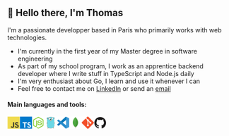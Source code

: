 ## 👋 Hello there, I'm Thomas

I'm a passionate developper based in Paris who primarily works with web technologies.

- I'm currently in the first year of my Master degree in software engineering
- As part of my school program, I work as an apprentice backend developer where I write stuff in TypeScript and Node.js daily
- I'm very enthusiast about Go, I learn and use it whenever I can
- Feel free to contact me on [LinkedIn](https://www.linkedin.com/in/thomas-moreira) or send an [email](mailto:moreirathomas97@gmail.com)

#### Main languages and tools:

<img height="28" align="left" alt="javascript"
  src="https://github.com/devicons/devicon/blob/master/icons/javascript/javascript-original.svg" />

<img height="28" align="left" alt="typscript"
  src="https://github.com/devicons/devicon/blob/master/icons/typescript/typescript-original.svg" />

<img height="28" align="left" alt="nodejs"
  src="https://github.com/devicons/devicon/blob/master/icons/nodejs/nodejs-original.svg" />

<img height="28" align="left" alt="golang"
  src="https://github.com/devicons/devicon/blob/master/icons/go/go-original.svg" />

<img height="28" align="left" alt="vscode"
  src="https://github.com/devicons/devicon/blob/master/icons/vscode/vscode-original.svg" />

<img height="28" align="left" alt="mogodb"
  src="https://github.com/devicons/devicon/blob/master/icons/mongodb/mongodb-original.svg" />

<img height="28" align="left" alt="git"
  src="https://github.com/devicons/devicon/blob/master/icons/git/git-original.svg" />

<img height="28" align="left" alt="git"
  src="https://github.com/devicons/devicon/blob/master/icons/github/github-original.svg" />
  
